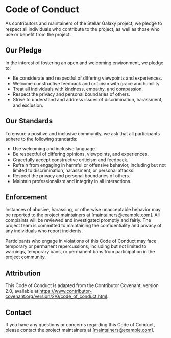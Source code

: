 # Code of Conduct

As contributors and maintainers of the Stellar Galaxy project, we pledge to respect all individuals who contribute to the project, as well as those who use or benefit from the project.

## Our Pledge

In the interest of fostering an open and welcoming environment, we pledge to:

- Be considerate and respectful of differing viewpoints and experiences.
- Welcome constructive feedback and criticism with grace and humility.
- Treat all individuals with kindness, empathy, and compassion.
- Respect the privacy and personal boundaries of others.
- Strive to understand and address issues of discrimination, harassment, and exclusion.

## Our Standards

To ensure a positive and inclusive community, we ask that all participants adhere to the following standards:

- Use welcoming and inclusive language.
- Be respectful of differing opinions, viewpoints, and experiences.
- Gracefully accept constructive criticism and feedback.
- Refrain from engaging in harmful or offensive behavior, including but not limited to discrimination, harassment, or personal attacks.
- Respect the privacy and personal boundaries of others.
- Maintain professionalism and integrity in all interactions.

## Enforcement

Instances of abusive, harassing, or otherwise unacceptable behavior may be reported to the project maintainers at [maintainers@example.com]. All complaints will be reviewed and investigated promptly and fairly. The project team is committed to maintaining the confidentiality and privacy of any individuals who report incidents.

Participants who engage in violations of this Code of Conduct may face temporary or permanent repercussions, including but not limited to warnings, temporary bans, or permanent bans from participation in the project community.

## Attribution

This Code of Conduct is adapted from the Contributor Covenant, version 2.0, available at https://www.contributor-covenant.org/version/2/0/code_of_conduct.html.

## Contact

If you have any questions or concerns regarding this Code of Conduct, please contact the project maintainers at [maintainers@example.com].
